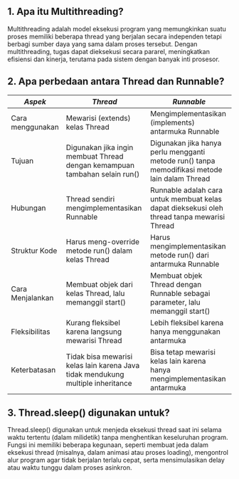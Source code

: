 ## 1. Apa itu Multithreading?
Multithreading adalah model eksekusi program yang memungkinkan suatu proses memiliki beberapa thread yang berjalan secara independen tetapi berbagi sumber daya yang sama dalam proses tersebut. Dengan multithreading, tugas dapat dieksekusi secara pararel, meningkatkan efisiensi dan kinerja, terutama pada sistem dengan banyak inti prosesor.
<br>

## 2. Apa perbedaan antara Thread dan Runnable?
| *Aspek* | *Thread* | *Runnable* |
| ----- | ----- | ----- |
| Cara menggunakan | Mewarisi (extends) kelas Thread | Mengimplementasikan (implements) antarmuka Runnable |
| Tujuan | Digunakan jika ingin membuat Thread dengan kemampuan tambahan selain run() | Digunakan jika hanya perlu mengganti metode run() tanpa memodifikasi metode lain dalam Thread |
| Hubungan | Thread sendiri mengimplementasikan Runnable | Runnable adalah cara untuk membuat kelas dapat dieksekusi oleh thread tanpa mewarisi Thread |
| Struktur Kode | Harus meng-override metode run() dalam kelas Thread | Harus mengimplementasikan metode run() dari antarmuka Runnable |
| Cara Menjalankan | Membuat objek dari kelas Thread, lalu memanggil start() | Membuat objek Thread dengan Runnable sebagai parameter, lalu memanggil start() |
| Fleksibilitas | Kurang fleksibel karena langsung mewarisi Thread | Lebih fleksibel karena hanya menggunakan antarmuka |
| Keterbatasan | Tidak bisa mewarisi kelas lain karena Java tidak mendukung multiple inheritance | Bisa tetap mewarisi kelas lain karena hanya mengimplementasikan antarmuka |

## 3. Thread.sleep() digunakan untuk?
Thread.sleep() digunakan untuk menjeda eksekusi thread saat ini selama waktu tertentu (dalam milidetik) tanpa menghentikan keseluruhan program.<br>
Fungsi ini memiliki beberapa kegunaan, seperti membuat jeda dalam eksekusi thread (misalnya, dalam animasi atau proses loading), mengontrol alur program agar tidak berjalan terlalu cepat, serta mensimulasikan delay atau waktu tunggu dalam proses asinkron.
